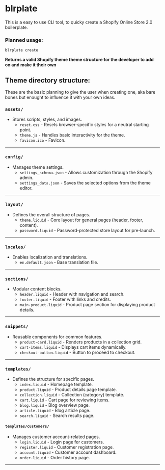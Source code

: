 # blrplate

This is a easy to use CLI tool, to quicky create a Shopify Online Store 2.0 boilerplate.

### Planned usage:
```bash
blrplate create
```
**Returns a valid Shopify theme theme structure for the developer to add on and make it their own**

## **Theme directory structure**:
These are the basic planning to give the user when creating one, aka bare bones but enought to influence it with your own ideas.

### **`assets/`**
- Stores scripts, styles, and images.
  - `reset.css` - Resets browser-specific styles for a neutral starting point.
  - `theme.js` - Handles basic interactivity for the theme.
  - `favicon.ico` - Favicon.
---

### **`config/`**
- Manages theme settings.
  - `settings_schema.json` - Allows customization through the Shopify admin.
  - `settings_data.json` - Saves the selected options from the theme editor.
---

### **`layout/`**
- Defines the overall structure of pages.
  - `theme.liquid` - Core layout for general pages (header, footer, content).
  - `password.liquid` - Password-protected store layout for pre-launch.
---

### **`locales/`**
- Enables localization and translations.
  - `en.default.json` - Base translation file.
---

### **`sections/`**
- Modular content blocks.
  - `header.liquid` - Header with navigation and search.
  - `footer.liquid` - Footer with links and credits.
  - `main-product.liquid` - Product page section for displaying product details.
---

### **`snippets/`**
- Reusable components for common features.
  - `product-card.liquid` - Renders products in a collection grid.
  - `cart-items.liquid` - Displays cart items dynamically.
  - `checkout-button.liquid` - Button to proceed to checkout.
---

### **`templates/`**
- Defines the structure for specific pages.
  - `index.liquid` - Homepage template.
  - `product.liquid` - Product details page template.
  - `collection.liquid` - Collection (category) template.
  - `cart.liquid` - Cart page for reviewing items.
  - `blog.liquid` - Blog overview page.
  - `article.liquid` - Blog article page.
  - `search.liquid` - Search results page.

#### **`templates/customers/`**
- Manages customer account-related pages.
  - `login.liquid` - Login page for customers.
  - `register.liquid` - Customer registration page.
  - `account.liquid` - Customer account dashboard.
  - `order.liquid` - Order history page.

---
